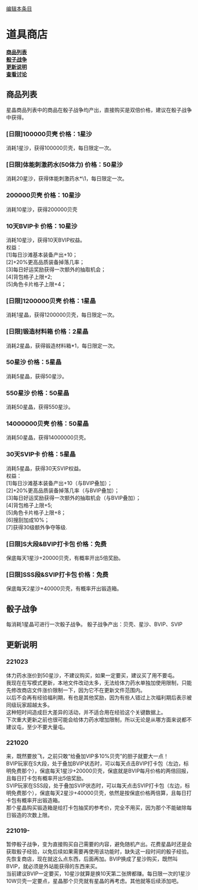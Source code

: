 [编辑本条目](https://github.com/GuguTown/Wiki/edit/main/shop.md)
# 道具商店
[**商品列表**](#商品列表)   
[**骰子战争**](#骰子战争)   
[**更新说明**](#更新说明)   
[**查看讨论**](#讨论)   
## 商品列表
星晶商品列表中的商品在骰子战争均产出，直接购买是双倍价格，建议在骰子战争中获得。   
### [日限]100000贝壳 价格：1星沙
消耗1星沙，获得100000贝壳，每日限定一次。
### [日限]体能刺激药水(50体力) 价格：50星沙
消耗20星沙，获得体能刺激药水*\1，每日限定一次。
### 200000贝壳 价格：10星沙
消耗10星沙，获得200000贝壳
### 10天BVIP卡 价格：10星沙
消耗10星沙，获得10天BVIP权益。   
权益：   
\[1]每日沙滩基本装备产出+10；   
\[2]+20%更高品质装备掉落几率；   
\[3]每日好运奖励获得一次额外的抽取机会；   
\[4]背包格子上限+2;   
\[5]角色卡片格子上限+4；  
### [日限]1200000贝壳 价格：1星晶
消耗1星晶，获得1200000贝壳，每日限定一次。
### [日限]锻造材料箱 价格：2星晶
消耗2星晶，获得锻造材料箱\*1，每日限定一次。
### 50星沙 价格：5星晶
消耗5星晶，获得50星沙。
### 550星沙 价格：50星晶
消耗50星晶，获得550星沙。
### 14000000贝壳 价格：50星晶
消耗50星晶，获得14000000贝壳。
### 30天SVIP卡 价格：5星晶
消耗5星晶，获得30天SVIP权益。   
权益：   
\[1]每日沙滩基本装备产出+10（与BVIP叠加）；   
\[2]+20%更高品质装备掉落几率（与BVIP叠加）；   
\[3]每日好运奖励获得一次额外的抽取机会（与BVIP叠加）；   
\[4]背包格子上限+5;   
\[5]角色卡片格子上限+8；   
\[6]搜刮加成10%；   
\[7]获得30级额外争夺等级.   
### [日限]S大段&BVIP打卡包 价格：免费
保底每天1星沙+20000贝壳，有概率开出5倍奖励。
### [日限]SSS段&SVIP打卡包 价格：免费
保底每天2星沙+40000贝壳，有概率开出锻造箱。
## 骰子战争
每消耗1星晶可进行一次骰子战争。
骰子战争产出：贝壳、星沙、BVIP、SVIP
## 更新说明
### 221023
体力药水涨价到50星沙，不建议购买，如果一定要买，建议买了用不要屯。   
我现在在写模式更新，本地文件改动太多，无法给体力药水单独加使用限制，只能先修改商店文件涨价限制一下，因为它不在更新文件范围内。   
以后不会再有经验福利期，有也是其他奖励，因为有些人错过上次福利期后表示被同级玩家超越太多。   
这种短时间造成巨大差异的活动，并不适合用在经验这个关键数据上。   
下次重大更新之前也很可能会给体力药水增加限制，所以无论是从哪方面来说都不建议屯，至少不要大量屯。
### 221020
来，既然要放飞，之前只敢“给叠加VIP多10%贝壳”的胆子就要大一点！   
BVIP玩家在S大段，处于叠加BVIP状态时，可以每天点击BVIP打卡包（左边，标明免费那个），保底每天1星沙+20000贝壳，保底就是BVIP每月价格的两倍回报，且每日打卡包有概率开出5倍奖励。   
SVIP玩家在SSS段，处于叠加SVIP状态时，可以每天点击SVIP打卡包（左边，标明免费那个），保底每天2星沙+40000贝壳，依然是按保底价格两倍算，且每日打卡包有概率开出锻造箱。   
那个星晶购买锻造箱是给打卡包抽奖的参考价，完全不用买，因为那个不能破除每日锻造的次数上限。   
### 221019-
暂停骰子战争，变为直接购买自己需要的内容，避免随机产出。花费星晶时还是会获取骰子经验，以免后续如果需要再使用该功能时，缺失这一段时间的骰子经验。   
先恢复商店，现在就这么点东西，后面再加。BVIP换成了星沙购买，既然叫BVIP，就必须是外站能获得的东西来买。   
当前建议BVIP一定要买，10星沙就算是换10天第二张牌都赚。每日限一次的1星沙10W贝壳一定要点，星晶那个贝壳就有星晶的再考虑。其他就等后续添加吧。   

